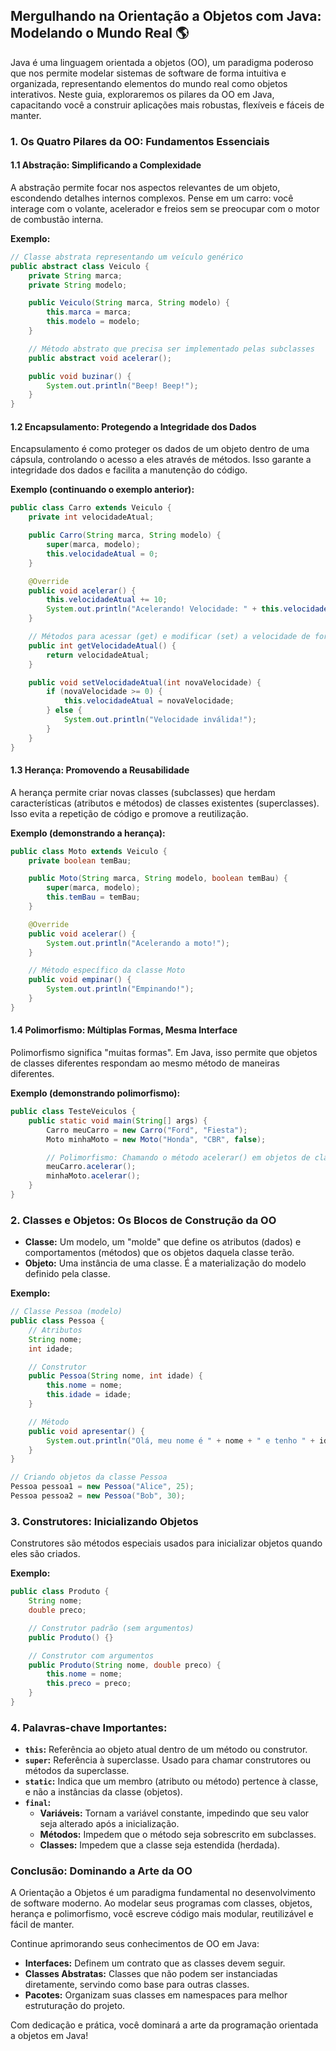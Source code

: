 ## Mergulhando na Orientação a Objetos com Java: Modelando o Mundo Real 🌎

Java é uma linguagem orientada a objetos (OO), um paradigma poderoso que nos permite modelar sistemas de software de forma intuitiva e organizada, representando elementos do mundo real como objetos interativos. Neste guia, exploraremos os pilares da OO em Java, capacitando você a construir aplicações mais robustas, flexíveis e fáceis de manter.

### 1.  Os Quatro Pilares da OO:  Fundamentos Essenciais

#### 1.1 Abstração:  Simplificando a Complexidade

A abstração permite focar nos aspectos relevantes de um objeto, escondendo detalhes internos complexos. Pense em um carro: você interage com o volante, acelerador e freios sem se preocupar com o motor de combustão interna.

**Exemplo:**

```java
// Classe abstrata representando um veículo genérico
public abstract class Veiculo {
    private String marca;
    private String modelo;

    public Veiculo(String marca, String modelo) {
        this.marca = marca;
        this.modelo = modelo;
    }

    // Método abstrato que precisa ser implementado pelas subclasses
    public abstract void acelerar(); 

    public void buzinar() {
        System.out.println("Beep! Beep!");
    }
}
```

#### 1.2 Encapsulamento: Protegendo a Integridade dos Dados

Encapsulamento é como proteger os dados de um objeto dentro de uma cápsula, controlando o acesso a eles através de métodos.  Isso garante a integridade dos dados e facilita a manutenção do código.

**Exemplo (continuando o exemplo anterior):**

```java
public class Carro extends Veiculo {
    private int velocidadeAtual;

    public Carro(String marca, String modelo) {
        super(marca, modelo);
        this.velocidadeAtual = 0; 
    }

    @Override
    public void acelerar() {
        this.velocidadeAtual += 10; 
        System.out.println("Acelerando! Velocidade: " + this.velocidadeAtual);
    }

    // Métodos para acessar (get) e modificar (set) a velocidade de forma controlada
    public int getVelocidadeAtual() {
        return velocidadeAtual;
    }

    public void setVelocidadeAtual(int novaVelocidade) {
        if (novaVelocidade >= 0) {
            this.velocidadeAtual = novaVelocidade;
        } else {
            System.out.println("Velocidade inválida!");
        }
    }
}
```

#### 1.3 Herança:  Promovendo a Reusabilidade

A herança permite criar novas classes (subclasses) que herdam características (atributos e métodos) de classes existentes (superclasses). Isso evita a repetição de código e promove a reutilização.

**Exemplo (demonstrando a herança):**

```java
public class Moto extends Veiculo {
    private boolean temBau;

    public Moto(String marca, String modelo, boolean temBau) {
        super(marca, modelo);
        this.temBau = temBau;
    }

    @Override
    public void acelerar() {
        System.out.println("Acelerando a moto!");
    }

    // Método específico da classe Moto
    public void empinar() { 
        System.out.println("Empinando!");
    }
}
```

#### 1.4 Polimorfismo: Múltiplas Formas, Mesma Interface

Polimorfismo significa "muitas formas". Em Java, isso permite que objetos de classes diferentes respondam ao mesmo método de maneiras diferentes.

**Exemplo (demonstrando polimorfismo):**

```java
public class TesteVeiculos {
    public static void main(String[] args) {
        Carro meuCarro = new Carro("Ford", "Fiesta");
        Moto minhaMoto = new Moto("Honda", "CBR", false);

        // Polimorfismo: Chamando o método acelerar() em objetos de classes diferentes
        meuCarro.acelerar(); 
        minhaMoto.acelerar(); 
    }
}
```

### 2.  Classes e Objetos:  Os Blocos de Construção da OO

* **Classe:** Um modelo, um "molde" que define os atributos (dados) e comportamentos (métodos) que os objetos daquela classe terão.
* **Objeto:** Uma instância de uma classe. É a materialização do modelo definido pela classe.

**Exemplo:**

```java
// Classe Pessoa (modelo)
public class Pessoa {
    // Atributos
    String nome;
    int idade;

    // Construtor
    public Pessoa(String nome, int idade) {
        this.nome = nome;
        this.idade = idade;
    }

    // Método
    public void apresentar() {
        System.out.println("Olá, meu nome é " + nome + " e tenho " + idade + " anos.");
    }
}

// Criando objetos da classe Pessoa
Pessoa pessoa1 = new Pessoa("Alice", 25);
Pessoa pessoa2 = new Pessoa("Bob", 30); 
```

### 3. Construtores: Inicializando Objetos

Construtores são métodos especiais usados para inicializar objetos quando eles são criados.

**Exemplo:**

```java
public class Produto {
    String nome;
    double preco;

    // Construtor padrão (sem argumentos)
    public Produto() {} 

    // Construtor com argumentos
    public Produto(String nome, double preco) {
        this.nome = nome;
        this.preco = preco;
    }
}
```

### 4. Palavras-chave Importantes:

* **`this`:**  Referência ao objeto atual dentro de um método ou construtor.
* **`super`:**  Referência à superclasse. Usado para chamar construtores ou métodos da superclasse.
* **`static`:**  Indica que um membro (atributo ou método) pertence à classe, e não a instâncias da classe (objetos).
* **`final`:**
    * **Variáveis:**  Tornam a variável constante, impedindo que seu valor seja alterado após a inicialização.
    * **Métodos:**  Impedem que o método seja sobrescrito em subclasses.
    * **Classes:**  Impedem que a classe seja estendida (herdada).

### Conclusão: Dominando a Arte da OO

A Orientação a Objetos é um paradigma fundamental no desenvolvimento de software moderno. Ao modelar seus programas com classes, objetos, herança e polimorfismo, você escreve código mais modular, reutilizável e fácil de manter.

Continue aprimorando seus conhecimentos de OO em Java:

* **Interfaces:**  Definem um contrato que as classes devem seguir.
* **Classes Abstratas:**  Classes que não podem ser instanciadas diretamente, servindo como base para outras classes.
* **Pacotes:** Organizam suas classes em namespaces para melhor estruturação do projeto.

Com dedicação e prática, você dominará a arte da programação orientada a objetos em Java! 
